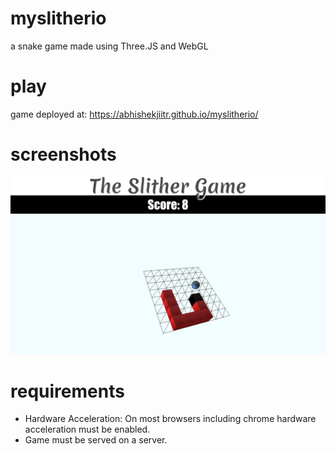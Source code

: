 # myslitherio
a snake game made using Three.JS and WebGL

# play
game deployed at: https://abhishekjiitr.github.io/myslitherio/

# screenshots
![](images/screenshot.png)

# requirements
+ Hardware Acceleration: On most browsers including chrome hardware acceleration must be enabled.
+ Game must be served on a server.
